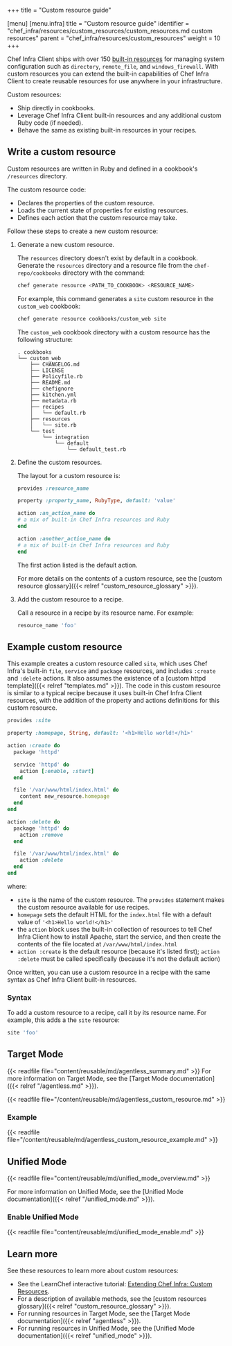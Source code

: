 +++
title = "Custom resource guide"





[menu]
  [menu.infra]
    title = "Custom resource guide"
    identifier = "chef_infra/resources/custom_resources/custom_resources.md custom resources"
    parent = "chef_infra/resources/custom_resources"
    weight = 10
+++

Chef Infra Client ships with over 150 [built-in resources](/resources/) for managing system configuration such as `directory`, `remote_file`, and `windows_firewall`.
With custom resources you can extend the built-in capabilities of Chef Infra Client to create reusable resources for use anywhere in your infrastructure.

Custom resources:

- Ship directly in cookbooks.
- Leverage Chef Infra Client built-in resources and any additional custom Ruby code (if needed).
- Behave the same as existing built-in resources in your recipes.

## Write a custom resource

Custom resources are written in Ruby and defined in a cookbook's `/resources` directory.

The custom resource code:

- Declares the properties of the custom resource.
- Loads the current state of properties for existing resources.
- Defines each action that the custom resource may take.

Follow these steps to create a new custom resource:

1. Generate a new custom resource.

    The `resources` directory doesn't exist by default in a cookbook.
    Generate the `resources` directory and a resource file from the `chef-repo/cookbooks` directory with the command:

    ```bash
    chef generate resource <PATH_TO_COOKBOOK> <RESOURCE_NAME>
    ```

    For example, this command generates a `site` custom resource in the `custom_web` cookbook:

    ```bash
    chef generate resource cookbooks/custom_web site
    ```

    The `custom_web` cookbook directory with a custom resource has the following structure:

    ```text
    . cookbooks
    └── custom_web
        ├── CHANGELOG.md
        ├── LICENSE
        ├── Policyfile.rb
        ├── README.md
        ├── chefignore
        ├── kitchen.yml
        ├── metadata.rb
        ├── recipes
        │   └── default.rb
        ├── resources
        │   └── site.rb
        └── test
            └── integration
                └── default
                    └── default_test.rb
    ```

1. Define the custom resources.

    The layout for a custom resource is:

    ```ruby
    provides :resource_name

    property :property_name, RubyType, default: 'value'

    action :an_action_name do
    # a mix of built-in Chef Infra resources and Ruby
    end

    action :another_action_name do
    # a mix of built-in Chef Infra resources and Ruby
    end
    ```

    The first action listed is the default action.

    For more details on the contents of a custom resource, see the [custom resource glossary]({{< relref "custom_resource_glossary" >}}).

1. Add the custom resource to a recipe.

    Call a resource in a recipe by its resource name. For example:

    ```ruby
    resource_name 'foo'
    ```

## Example custom resource

This example creates a custom resource called `site`, which uses Chef Infra's built-in `file`, `service` and `package` resources, and includes `:create` and `:delete` actions.
It also assumes the existence of a [custom httpd template]({{< relref "templates.md" >}}).
The code in this custom resource is similar to a typical recipe because it uses built-in Chef Infra Client resources, with the addition of the property and actions definitions for this custom resource.

```ruby
provides :site

property :homepage, String, default: '<h1>Hello world!</h1>'

action :create do
  package 'httpd'

  service 'httpd' do
    action [:enable, :start]
  end

  file '/var/www/html/index.html' do
    content new_resource.homepage
  end
end

action :delete do
  package 'httpd' do
    action :remove
  end

  file '/var/www/html/index.html' do
    action :delete
  end
end
```

where:

- `site` is the name of the custom resource. The `provides` statement makes the custom resource available for use recipes.
- `homepage` sets the default HTML for the `index.html` file with a default value of `'<h1>Hello world!</h1>'`
- the `action` block uses the built-in collection of resources to tell Chef Infra Client how to install Apache, start the service, and then create the contents of the file located at `/var/www/html/index.html`
- `action :create` is the default resource (because it's listed first); `action :delete` must be called specifically (because it's not the default action)

Once written, you can use a custom resource in a recipe with the same syntax as Chef Infra Client built-in resources.

### Syntax

To add a custom resource to a recipe, call it by its resource name. For example, this adds a the `site` resource:

```ruby
site 'foo'
```

## Target Mode

{{< readfile file="content/reusable/md/agentless_summary.md" >}} For more information on Target Mode, see the [Target Mode documentation]({{< relref "/agentless.md" >}}).

{{< readfile file="/content/reusable/md/agentless_custom_resource.md" >}}

### Example

{{< readfile file="/content/reusable/md/agentless_custom_resource_example.md" >}}

## Unified Mode

{{< readfile file="content/reusable/md/unified_mode_overview.md" >}}

For more information on Unified Mode, see the [Unified Mode documentation]({{< relref "/unified_mode.md" >}}).

### Enable Unified Mode

{{< readfile file="content/reusable/md/unified_mode_enable.md" >}}

## Learn more

See these resources to learn more about custom resources:

- See the LearnChef interactive tutorial: [Extending Chef Infra: Custom Resources](https://www.chef.io/training/tutorials).
- For a description of available methods, see the [custom resources glossary]({{< relref "custom_resource_glossary" >}}).
- For running resources in Target Mode, see the [Target Mode documentation]({{< relref "agentless" >}}).
- For running resources in Unified Mode, see the [Unified Mode documentation]({{< relref "unified_mode" >}}).
